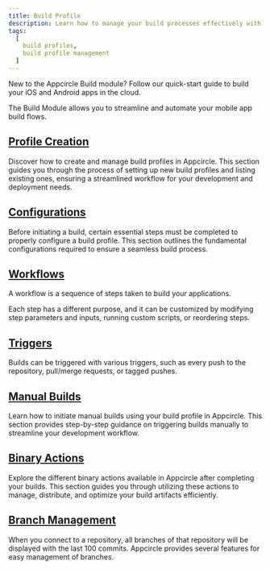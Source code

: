 ```yaml
---
title: Build Profile
description: Learn how to manage your build processes effectively with Appcircle. Optimize your build configurations, manage branches, and automate your build pipeline for efficient app development.
tags:
  [
    build profiles,
    build profile management
  ]
---
```


New to the Appcircle Build module? Follow our quick-start guide to build your iOS and Android apps in the cloud.

The Build Module allows you to streamline and automate your mobile app build flows.

## [Profile Creation](/build/build-process-management/profile-creation)

Discover how to create and manage build profiles in Appcircle. This section guides you through the process of setting up new build profiles and listing existing ones, ensuring a streamlined workflow for your development and deployment needs.

## [Configurations](/build/build-process-management/configurations)

Before initiating a build, certain essential steps must be completed to properly configure a build profile. This section outlines the fundamental configurations required to ensure a seamless build process.

## [Workflows](/build/build-process-management/build-workflows)

A workflow is a sequence of steps taken to build your applications.

Each step has a different purpose, and it can be customized by modifying step parameters and inputs, running custom scripts, or reordering steps.

## [Triggers](/build/build-process-management/build-manually-or-with-triggers)

Builds can be triggered with various triggers, such as every push to the repository, pull/merge requests, or tagged pushes.

## [Manual Builds](/build/build-process-management/manual-builds)

Learn how to initiate manual builds using your build profile in Appcircle. This section provides step-by-step guidance on triggering builds manually to streamline your development workflow.

## [Binary Actions](/build/build-process-management/binary-actions)

Explore the different binary actions available in Appcircle after completing your builds. This section guides you through utilizing these actions to manage, distribute, and optimize your build artifacts efficiently.

## [Branch Management](/build/build-process-management/build-profile-branch-operations)

When you connect to a repository, all branches of that repository will be displayed with the last 100 commits. Appcircle provides several features for easy management of branches.